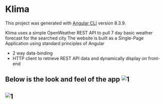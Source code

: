 # Klima

This project was generated with [Angular CLI](https://github.com/angular/angular-cli) version 8.3.9.

Klima uses a simple OpenWeather REST API to pull 7 day basic weather forecast for the searched city
The website is built as a Single-Page Application using standard principles of Angular
- 2 way data-binding
- HTTP client to retrieve REST API data and dynamically display on front-end

Below is the look and feel of the app
![1](https://github.com/pandyama/Klima/blob/master/Capture.PNG)
---

![1](https://github.com/pandyama/Klima/blob/master/Capture1.PNG)
---

